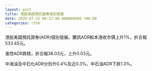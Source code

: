 ```yaml
---
layout: post
title: 港股美國預託證券個別發展
date: 2020-07-25 06:27:06.000000000 +08:00
categories: rthk
---
```


港股美國預託證券(ADR)個別發展。騰訊ADR較本港收市價上升1%，折合報533.45元。

滙控ADR靠穩，折合報36.03元，上升0.03元。

中海油及中石化ADR分別升0.4%及近0.3%。中石油ADR下跌1.3%。
